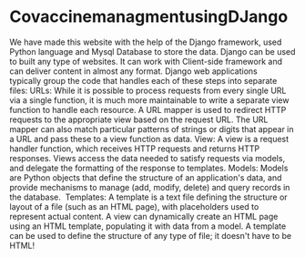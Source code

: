 # CovaccinemanagmentusingDJango
We have made this website with the help of the Django framework, used Python language and Mysql Database to store the data. Django can be used to built any type of websites. It can work with Client-side framework and can deliver content in almost any format. Django web applications typically group the code that handles each of these steps into separate files:  URLs: While it is possible to process requests from every single URL via a single function, it is much more maintainable to write a separate view function to handle each resource. A URL mapper is used to redirect HTTP requests to the appropriate view based on the request URL. The URL mapper can also match particular patterns of strings or digits that appear in a URL and pass these to a view function as data.  View: A view is a request handler function, which receives HTTP requests and returns HTTP responses. Views access the data needed to satisfy requests via models, and delegate the formatting of the response to templates.  Models: Models are Python objects that define the structure of an application's data, and provide mechanisms to manage (add, modify, delete) and query records in the database.   Templates: A template is a text file defining the structure or layout of a file (such as an HTML page), with placeholders used to represent actual content. A view can dynamically create an HTML page using an HTML template, populating it with data from a model. A template can be used to define the structure of any type of file; it doesn't have to be HTML!
